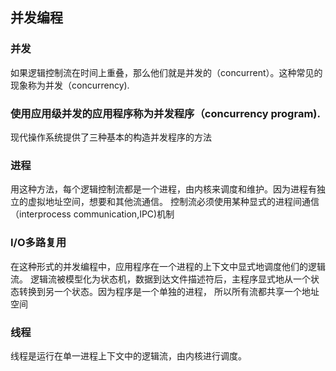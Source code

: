## 并发编程
### 并发
如果逻辑控制流在时间上重叠，那么他们就是并发的（concurrent）。这种常见的现象称为并发（concurrency).
### 使用应用级并发的应用程序称为并发程序（concurrency program).
现代操作系统提供了三种基本的构造并发程序的方法
### 进程
用这种方法，每个逻辑控制流都是一个进程，由内核来调度和维护。因为进程有独立的虚拟地址空间，想要和其他流通信。
控制流必须使用某种显式的进程间通信（interprocess communication,IPC)机制
### I/O多路复用
在这种形式的并发编程中，应用程序在一个进程的上下文中显式地调度他们的逻辑流。
逻辑流被模型化为状态机，数据到达文件描述符后，主程序显式地从一个状态转换到另一个状态。因为程序是一个单独的进程，
所以所有流都共享一个地址空间
### 线程
线程是运行在单一进程上下文中的逻辑流，由内核进行调度。